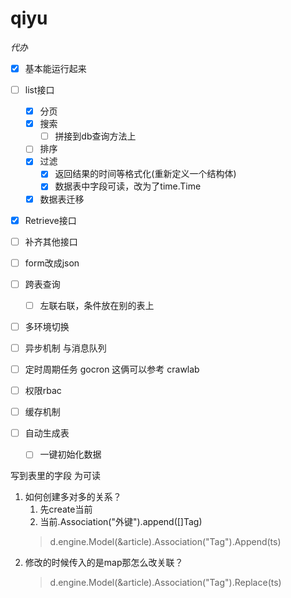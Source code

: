 # qiyu

*代办*

- [x] 基本能运行起来
- [ ] list接口
    - [x] 分页
    - [x] 搜索
        - [ ] 拼接到db查询方法上
    - [ ] 排序
    - [x] 过滤
        - [x] 返回结果的时间等格式化(重新定义一个结构体)
        - [x] 数据表中字段可读，改为了time.Time
    - [x] 数据表迁移
- [x] Retrieve接口

- [ ] 补齐其他接口
- [ ] form改成json
- [ ] 跨表查询
    - [ ] 左联右联，条件放在别的表上
- [ ] 多环境切换
- [ ] 异步机制 与消息队列
- [ ] 定时周期任务 gocron
    这俩可以参考 crawlab
- [ ] 权限rbac
- [ ] 缓存机制
- [ ] 自动生成表
  - [ ] 一键初始化数据

写到表里的字段 为可读


1. 如何创建多对多的关系？
   1. 先create当前
   2. 当前.Association("外键").append([]Tag)
   > d.engine.Model(&article).Association("Tag").Append(ts)
2. 修改的时候传入的是map那怎么改关联？
   > d.engine.Model(&article).Association("Tag").Replace(ts)